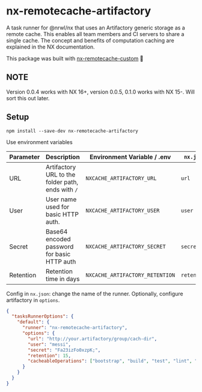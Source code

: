 # nx-remotecache-artifactory

A task runner for @nrwl/nx that uses an Artifactory generic storage as a remote cache. This enables all team members and CI servers to share a single cache. The concept and benefits of computation caching are explained in the NX documentation.

This package was built with [nx-remotecache-custom](https://www.npmjs.com/package/nx-remotecache-custom) 🙌

## NOTE

Version 0.0.4 works with NX 16+, version 0.0.5, 0.1.0 works with NX 15-. Will sort this out later.

## Setup

```
npm install --save-dev nx-remotecache-artifactory
```

Use environment variables

| Parameter  | Description                                            |  Environment Variable / .env    | `nx.json`   |
| ---------- | ------------------------------------------------------ | ------------------------------- | ----------- |
| URL        | Artifactory URL to the folder path, ends with `/`      | `NXCACHE_ARTIFACTORY_URL`       | `url`       |
| User       | User name used for basic HTTP auth.                    | `NXCACHE_ARTIFACTORY_USER`      | `user`      |
| Secret     | Base64 encoded password for basic HTTP auth            | `NXCACHE_ARTIFACTORY_SECRET`    | `secret`    |
| Retention  | Retention time in days                                 | `NXCACHE_ARTIFACTORY_RETENTION` | `retention` |

Config in `nx.json`: change the name of the runner. Optionally, configure artifactory in `options`.

```json
{
  "tasksRunnerOptions": {
    "default": {
      "runner": "nx-remotecache-artifactory",
      "options": {
        "url": "http://your.artifactory/group/cach-dir",
        "user": "messi",
        "secret": "Fa23izFo0xzpK;",
        "retention": 15,
        "cacheableOperations": ["bootstrap", "build", "test", "lint", "e2e"]
      }
    }
  }
}
```
